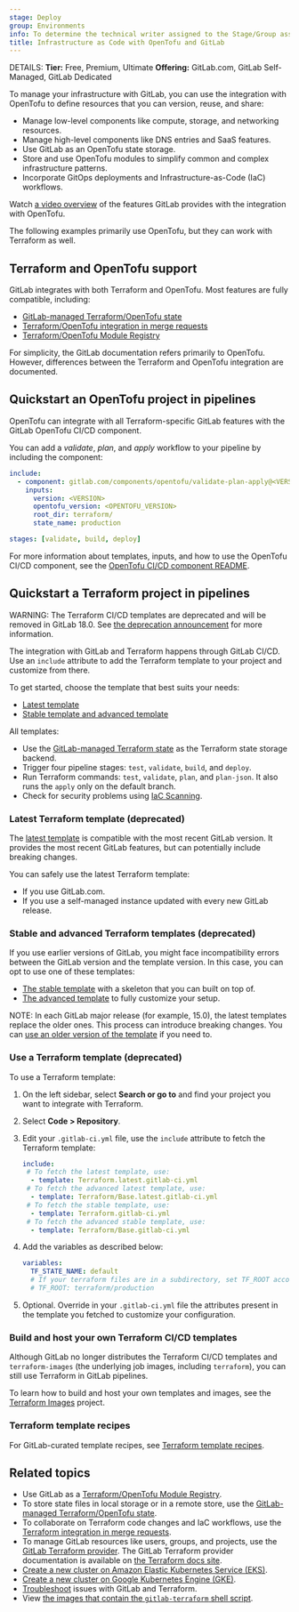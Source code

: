 ```yaml
---
stage: Deploy
group: Environments
info: To determine the technical writer assigned to the Stage/Group associated with this page, see https://handbook.gitlab.com/handbook/product/ux/technical-writing/#assignments
title: Infrastructure as Code with OpenTofu and GitLab
---
```


DETAILS:
**Tier:** Free, Premium, Ultimate
**Offering:** GitLab.com, GitLab Self-Managed, GitLab Dedicated

To manage your infrastructure with GitLab, you can use the integration with OpenTofu to define resources that you can version, reuse, and share:

- Manage low-level components like compute, storage, and networking resources.
- Manage high-level components like DNS entries and SaaS features.
- Use GitLab as an OpenTofu state storage.
- Store and use OpenTofu modules to simplify common and complex infrastructure patterns.
- Incorporate GitOps deployments and Infrastructure-as-Code (IaC) workflows.

<i class="fa fa-youtube-play youtube" aria-hidden="true"></i> Watch [a video overview](https://www.youtube.com/watch?v=iGXjUrkkzDI) of the features GitLab provides with the integration with OpenTofu.

The following examples primarily use OpenTofu, but they can work with Terraform as well.

## Terraform and OpenTofu support

GitLab integrates with both Terraform and OpenTofu.
Most features are fully compatible, including:

- [GitLab-managed Terraform/OpenTofu state](terraform_state.md)
- [Terraform/OpenTofu integration in merge requests](mr_integration.md)
- [Terraform/OpenTofu Module Registry](../../packages/terraform_module_registry/_index.md)

For simplicity, the GitLab documentation refers primarily to OpenTofu.
However, differences between the Terraform and OpenTofu integration
are documented.

## Quickstart an OpenTofu project in pipelines

OpenTofu can integrate with all Terraform-specific GitLab features with the
GitLab OpenTofu CI/CD component.

You can add a *validate*, *plan*, and *apply* workflow to your pipeline by including the component:

```yaml
include:
  - component: gitlab.com/components/opentofu/validate-plan-apply@<VERSION>
    inputs:
      version: <VERSION>
      opentofu_version: <OPENTOFU_VERSION>
      root_dir: terraform/
      state_name: production

stages: [validate, build, deploy]
```

For more information about templates, inputs, and how to use the OpenTofu CI/CD component, see the [OpenTofu CI/CD component README](https://gitlab.com/components/opentofu).

## Quickstart a Terraform project in pipelines

WARNING:
The Terraform CI/CD templates are deprecated and will be removed in GitLab 18.0.
See [the deprecation announcement](../../../update/deprecations.md#deprecate-terraform-cicd-templates) for more information.

The integration with GitLab and Terraform happens through GitLab CI/CD.
Use an `include` attribute to add the Terraform template to your project and
customize from there.

To get started, choose the template that best suits your needs:

- [Latest template](#latest-terraform-template-deprecated)
- [Stable template and advanced template](#stable-and-advanced-terraform-templates-deprecated)

All templates:

- Use the [GitLab-managed Terraform state](terraform_state.md) as the Terraform state storage backend.
- Trigger four pipeline stages: `test`, `validate`, `build`, and `deploy`.
- Run Terraform commands: `test`, `validate`, `plan`, and `plan-json`. It also runs the `apply` only on the default branch.
- Check for security problems using [IaC Scanning](../../application_security/iac_scanning/_index.md).

### Latest Terraform template (deprecated)

The [latest template](https://gitlab.com/gitlab-org/gitlab/-/blob/master/lib/gitlab/ci/templates/Terraform.latest.gitlab-ci.yml)
is compatible with the most recent GitLab version. It provides the most recent
GitLab features, but can potentially include breaking changes.

You can safely use the latest Terraform template:

- If you use GitLab.com.
- If you use a self-managed instance updated with every new GitLab release.

### Stable and advanced Terraform templates (deprecated)

If you use earlier versions of GitLab, you might face incompatibility errors
between the GitLab version and the template version. In this case, you can opt
to use one of these templates:

- [The stable template](https://gitlab.com/gitlab-org/gitlab/-/blob/master/lib/gitlab/ci/templates/Terraform.gitlab-ci.yml) with a skeleton that you can built on top of.
- [The advanced template](https://gitlab.com/gitlab-org/gitlab/-/blob/master/lib/gitlab/ci/templates/Terraform/Base.gitlab-ci.yml) to fully customize your setup.

NOTE:
In each GitLab major release (for example, 15.0), the latest templates replace the older ones. This process can introduce breaking changes. You can [use an older version of the template](troubleshooting.md#use-an-older-version-of-the-template) if you need to.

### Use a Terraform template (deprecated)

To use a Terraform template:

1. On the left sidebar, select **Search or go to** and find your project you want to integrate with Terraform.
1. Select **Code > Repository**.
1. Edit your `.gitlab-ci.yml` file, use the `include` attribute to fetch the Terraform template:

   ```yaml
   include:
    # To fetch the latest template, use:
     - template: Terraform.latest.gitlab-ci.yml
    # To fetch the advanced latest template, use:
     - template: Terraform/Base.latest.gitlab-ci.yml
    # To fetch the stable template, use:
     - template: Terraform.gitlab-ci.yml
    # To fetch the advanced stable template, use:
     - template: Terraform/Base.gitlab-ci.yml
   ```

1. Add the variables as described below:

   ```yaml
   variables:
     TF_STATE_NAME: default
     # If your terraform files are in a subdirectory, set TF_ROOT accordingly. For example:
     # TF_ROOT: terraform/production
   ```

1. Optional. Override in your `.gitlab-ci.yml` file the attributes present
   in the template you fetched to customize your configuration.

### Build and host your own Terraform CI/CD templates

Although GitLab no longer distributes the Terraform CI/CD templates
and `terraform-images` (the underlying job images, including `terraform`),
you can still use Terraform in GitLab pipelines.

To learn how to build and host your own templates and images, see the [Terraform Images](https://gitlab.com/gitlab-org/terraform-images)
project.

### Terraform template recipes

For GitLab-curated template recipes, see [Terraform template recipes](terraform_template_recipes.md).

## Related topics

- Use GitLab as a [Terraform/OpenTofu Module Registry](../../packages/terraform_module_registry/_index.md).
- To store state files in local storage or in a remote store, use the [GitLab-managed Terraform/OpenTofu state](terraform_state.md).
- To collaborate on Terraform code changes and IaC workflows, use the
  [Terraform integration in merge requests](mr_integration.md).
- To manage GitLab resources like users, groups, and projects, use the
  [GitLab Terraform provider](https://gitlab.com/gitlab-org/terraform-provider-gitlab).
  The GitLab Terraform provider documentation is available on [the Terraform docs site](https://registry.terraform.io/providers/gitlabhq/gitlab/latest/docs).
- [Create a new cluster on Amazon Elastic Kubernetes Service (EKS)](../clusters/connect/new_eks_cluster.md).
- [Create a new cluster on Google Kubernetes Engine (GKE)](../clusters/connect/new_gke_cluster.md).
- [Troubleshoot](troubleshooting.md) issues with GitLab and Terraform.
- View [the images that contain the `gitlab-terraform` shell script](https://gitlab.com/gitlab-org/terraform-images).
